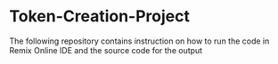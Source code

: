 # Token-Creation-Project
The following repository contains instruction on how to run the code in Remix Online IDE and the source code for the output

